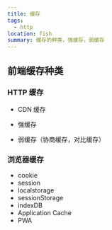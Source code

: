 ```yaml
---
title: 缓存
tags:
  - http
location: fish
summary: 缓存的种类，强缓存，弱缓存
---
```


## 前端缓存种类

### HTTP 缓存

- CDN 缓存

- 强缓存

- 弱缓存（协商缓存，对比缓存）

### 浏览器缓存

- cookie
- session
- localstorage
- sessionStorage
- indexDB
- Application Cache
- PWA
